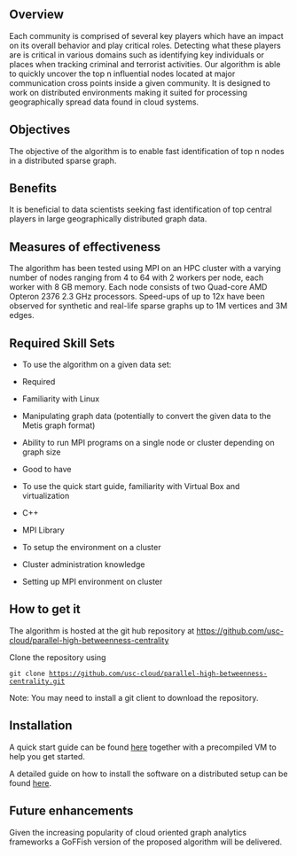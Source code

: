 Overview
--------

Each community is comprised of several key players which have an impact on its overall behavior and play critical roles. Detecting what these players are is critical in various domains such as identifying key individuals or places when tracking criminal and terrorist activities. Our algorithm is able to quickly uncover the top n influential nodes located at major communication cross points inside a given community. It is designed to work on distributed environments making it suited for processing geographically spread data found in cloud systems.

Objectives
----------

The objective of the algorithm is to enable fast identification of top n nodes in a distributed sparse graph.

Benefits
--------
It is beneficial to data scientists seeking fast identification of top central players in large geographically distributed graph data.

Measures of effectiveness
-------------------------

The algorithm has been tested using MPI on an HPC cluster with a varying number of nodes ranging from 4 to 64 with 2 workers per node, each worker with 8 GB memory. Each node consists of two Quad-core AMD Opteron 2376 2.3 GHz processors. Speed-ups of up to 12x have been observed for synthetic and real-life sparse graphs up to 1M vertices and 3M edges.


Required Skill Sets
-------------------

* To use the algorithm on a given data set:

 * Required

  * Familiarity with Linux

  * Manipulating graph data (potentially to convert the given data to the Metis graph format)

  * Ability to run MPI programs on a single node or cluster depending on graph size

 * Good to have

  * To use the quick start guide, familiarity with Virtual Box and virtualization

  * C++

  * MPI Library

 * To setup the environment on a cluster

  * Cluster administration knowledge

  * Setting up MPI environment on cluster

How to get it
---------------

The algorithm is hosted at the git hub repository at https://github.com/usc-cloud/parallel-high-betweenness-centrality

Clone the repository using

<code>git clone https://github.com/usc-cloud/parallel-high-betweenness-centrality.git</code>

Note: You may need to install a git client to download the repository.

Installation
------------

A quick start guide can be found [here](QuickStart.md) together with a precompiled VM to help you get started.

A detailed guide on how to install the software on a distributed setup can be found [here](GeneralInstallationGuide.md).

Future enhancements
-------------------

Given the increasing popularity of cloud oriented graph analytics frameworks a GoFFish version of the proposed algorithm will be delivered.
